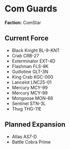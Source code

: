 # Com Guards
**Faction:** ComStar
## Current Force
- Black Knight BL-9-KNT
- Crab CRB-27
- Exterminator EXT-4D
- Flashman FLS-8K
- Guillotine GLT-3N
- King Crab KGC-000
- Lancelot LNC25-01
- Mercury MCY-99
- Mercury MCY-99
- Mongoose MON-66
- Sentinel STN-3L
- Thug THG-11E
## Planned Expansion
- Atlas AS7-D
- Battle Cobra Prime
